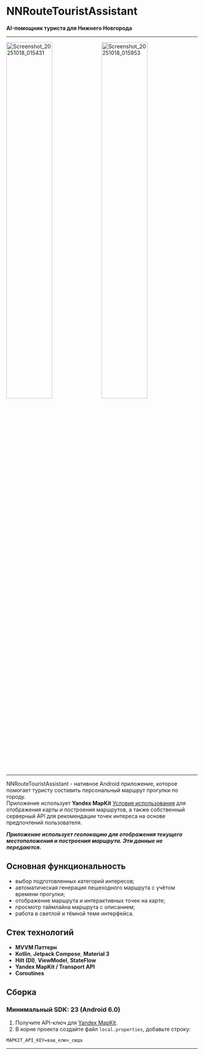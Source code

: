 # NNRouteTouristAssistant  
**AI-помощник туриста для Нижнего Новгорода**

---

<img src="https://github.com/user-attachments/assets/fdf54062-f5f4-414d-9e33-9e0420233154" alt="Screenshot_20251018_015431" width="49%">
<img src="https://github.com/user-attachments/assets/79130c91-38f7-4f85-addd-98b3bb58e2ed" alt="Screenshot_20251018_015953" width="49%">

---

NNRouteTouristAssistant - нативное Android приложение, которое помогает туристу составить персональный маршрут прогулки по городу.  
Приложение использует **Yandex MapKit** [Условия использования](https://yandex.ru/legal/maps_api/) для отображения карты и построения маршрутов, а также собственный серверный API для рекомендации точек интереса на основе предпочтений пользователя.

***Приложение использует геолокацию для отображения текущего местоположения и построения маршрута. Эти данные не передаются.***

## Основная функциональность

- выбор подготовленных категорий интересов;
- автоматическая генерация пешеходного маршрута с учётом времени прогулки;
- отображение маршрута и интерактивных точек на карте;
- просмотр таймлайна маршрута с описанием;
- работа в светлой и тёмной теме интерфейса.

## Стек технологий

- **MVVM Паттерн**
- **Kotlin**, **Jetpack Compose**, **Material 3**
- **Hilt (DI)**, **ViewModel**, **StateFlow**
- **Yandex MapKit / Transport API**
- **Coroutines**

## Сборка
### Минимальный SDK: **23 (Android 6.0)**
1. Получите API-ключ для [Yandex MapKit](https://developer.tech.yandex.ru/services/).
2. В корне проекта создайте файл `local.properties`, добавьте строку:

```properties
MAPKIT_API_KEY=ваш_ключ_сюда
```
---

